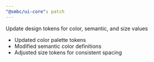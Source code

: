 ```yaml
---
"@smbc/ui-core": patch
---
```


Update design tokens for color, semantic, and size values

- Updated color palette tokens
- Modified semantic color definitions
- Adjusted size tokens for consistent spacing
